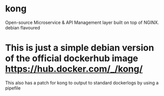 # kong
Open-source Microservice &amp; API Management layer built on top of NGINX. debian flavoured

# This is just a simple debian version of the official dockerhub image https://hub.docker.com/_/kong/
This also has a patch for kong to output to standard dockerlogs by using a pipefile
